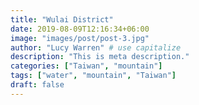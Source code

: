 ```yaml
---
title: "Wulai District"
date: 2019-08-09T12:16:34+06:00
image: "images/post/post-3.jpg"
author: "Lucy Warren" # use capitalize
description: "This is meta description."
categories: ["Taiwan", "mountain"]
tags: ["water", "mountain", "Taiwan"]
draft: false
---
```

